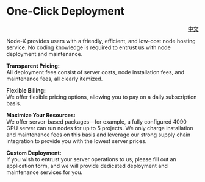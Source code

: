 # One-Click Deployment

<p align="right"><a href="https://docs.node-x.xyz/chan-pin-shou-ce/yi-jian-bu-shu">中文</a></p>

Node-X provides users with a friendly, efficient, and low-cost node hosting service. No coding knowledge is required to entrust us with node deployment and maintenance.

**Transparent Pricing:**\
All deployment fees consist of server costs, node installation fees, and maintenance fees, all clearly itemized.

**Flexible Billing:**\
We offer flexible pricing options, allowing you to pay on a daily subscription basis.

**Maximize Your Resources:**\
We offer server-based packages—for example, a fully configured 4090 GPU server can run nodes for up to 5 projects. We only charge installation and maintenance fees on this basis and leverage our strong supply chain integration to provide you with the lowest server prices.

**Custom Deployment:**\
If you wish to entrust your server operations to us, please fill out an application form, and we will provide dedicated deployment and maintenance services for you.

